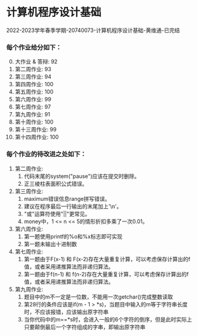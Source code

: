 # 计算机程序设计基础

2022-2023学年春季学期-20740073-计算机程序设计基础-黄维通-已完结

### 每个作业给分如下：

0. 大作业 & 答辩: 92
1. 第二周作业: 93
2. 第三周作业: 94
3. 第四周作业: 100
4. 第五周作业: 100
5. 第六周作业: 99
6. 第七周作业: 97
7. 第九周作业: 91
8. 第十周作业: 100
9. 第十三周作业: 99
10. 第十四周作业: 100

### 每个作业的待改进之处如下：

1. 第二周作业:
   1. 代码末尾的system("pause")应该在提交时删除。
   2. 正三棱柱表面积公式错误。
2. 第三周作业:
   1. maximum错误信息range拼写错误。
   2. 建议在程序最后一行输出的末尾加上'\n'。
   3. "或"运算符使用"||"更常见。
   4. money中，1 <= n <= 5的情形折扣多乘了一次0.01。
3. 第六周作业:
   1. 第一题使用printf的%o和%x标志即可实现
   2. 第一题未输出十进制数
4. 第七周作业:
   1. 第一题由于F(x-1) 和 F(x-2)存在大量重复计算，可以考虑保存计算出的f值，或者采用递推算法而非递归算法。
   2. 第一题由于f(n-1) 和 f(n-2)存在大量重复计算，可以考虑保存计算出的f值，或者采用递推算法而非递归算法。
5. 第九周作业:
   1. 题目中的m不一定是一位数，不能用一次getchar()完成整数读取
   2. 第28行的条件应该是if(m - 1 > *s)，当题目中输入的m等于字符串长度时，不应该报错，应该输出原字符串
   3. 当你代码中的m==*s时，会进入一般的6个字符的倒序，但是此时实际上只要颠倒最后一个字符组成的字串，即输出原字符串
